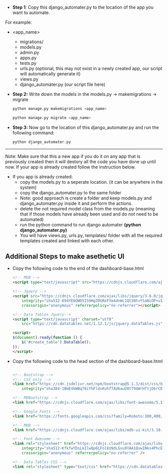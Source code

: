 + **Step 1**: Copy this django_automater.py to the location of the app you want to automate.

For example:

+ <app_name>
    + migrations/
    + models.py
    + admin.py
    + apps.py
    + tests.py
    + urls.py (optional, this may not exist in a newly created app, our script will automatically generate it)
    + views.py
    + django_automater.py (our script file here)

+ **Step 2:** Write down the models in the models.py -> makemigrations -> migrate

    ``` python
    python manage.py makemigrations <app_name>
    ```
    ``` python
    python manage.py migrate <app_name>
    ```

+ **Step 3:** Now go to the location of this django_automater.py and run the following command:
    ``` python
    python django_automater.py
    ```


<hr style="
    border: 0;
    height: 1px;
    background-image: linear-gradient(to right, rgba(0, 0, 0, 0), rgba(0, 0, 0, 0.75), rgba(0, 0, 0, 0));
">

Note: Make sure that this a new app if you do it on any app that is previously created then it will destory all the code you have done up until now. If your app is already created follow the instruction below.

+ If you app is already created:
    + copy the models.py to a seperate location. (it can be anywhere in the system)
    + copy the django_automater.py to the same folder
    + Note: good approach is create a folder and keep models.py and django_automater.py inside it and perform the actions.
    + delete the not required model class from the models.py (meaning that if those models have already been used and do not need to be automated)
    + run the python command to run django automater **(python django_automater.py)**
    + You will have views.py, urls.py, templates/ folder with all the required templates created and linked with each other.



## Additional Steps to make asethetic UI

+ Copy the following code to the end of the dashboard-base.html

    ```html
    <!-- MDB -->
    <script type="text/javascript" src="https://cdnjs.cloudflare.com/ajax/libs/mdb-ui-kit/3.10.1/mdb.min.js"></script>

    <!-- Jquery -->
    <script src="https://cdnjs.cloudflare.com/ajax/libs/jquery/3.6.0/jquery.min.js"
        integrity="sha512-894YE6QWD5I59HgZOGReFYm4dnWc1Qt5NtvYSaNcOP+u1T9qYdvdihz0PPSiiqn/+/3e7Jo4EaG7TubfWGUrMQ=="
        crossorigin="anonymous" referrerpolicy="no-referrer"></script>

    <!-- Data Tables Jquery-->
    <script type="text/javascript" charset="utf8"
        src="https://cdn.datatables.net/1.12.1/js/jquery.dataTables.js"></script>

    <script>
    $(document).ready(function () {
        $('#create_table').DataTable();
    });
    </script>
    ```

+ Copy the following code to the head section of the dashboard-base.html

    ```html

    <!-- Bootstrap -->
    <!-- CSS only -->
    <link href="https://cdn.jsdelivr.net/npm/bootstrap@5.1.3/dist/css/bootstrap.min.css" rel="stylesheet"
        integrity="sha384-1BmE4kWBq78iYhFldvKuhfTAU6auU8tT94WrHftjDbrCEXSU1oBoqyl2QvZ6jIW3" crossorigin="anonymous">

    <!-- MDBootstrap -->
    <link href="https://cdnjs.cloudflare.com/ajax/libs/font-awesome/5.15.1/css/all.min.css" rel="stylesheet" />
    
    <!-- Google Fonts -->
    <link href="https://fonts.googleapis.com/css?family=Roboto:300,400,500,700&display=swap" rel="stylesheet" />
    
    <!-- MDB -->
    <link href="https://cdnjs.cloudflare.com/ajax/libs/mdb-ui-kit/3.10.1/mdb.min.css" rel="stylesheet" />

    <!-- Font Awesome -->
    <link rel="stylesheet" href="https://cdnjs.cloudflare.com/ajax/libs/font-awesome/6.1.1/css/all.min.css"
        integrity="sha512-KfkfwYDsLkIlwQp6LFnl8zNdLGxu9YAA1QvwINks4PhcElQSvqcyVLLD9aMhXd13uQjoXtEKNosOWaZqXgel0g=="
        crossorigin="anonymous" referrerpolicy="no-referrer" />

    <!-- Data Tables CSS -->
    <link rel="stylesheet" type="text/css" href="https://cdn.datatables.net/1.12.1/css/jquery.dataTables.css">
    ```

